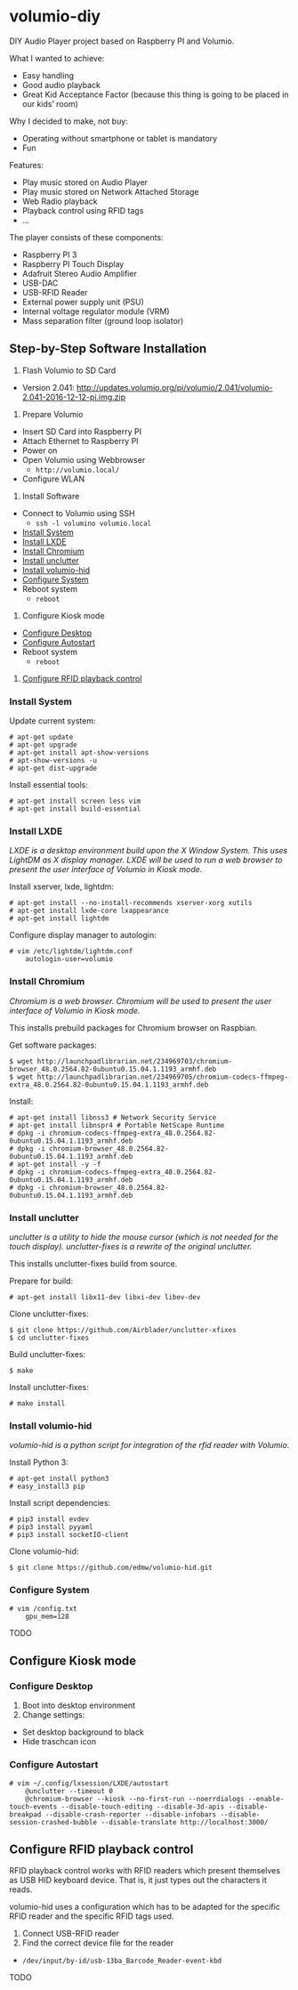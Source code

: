 # volumio-diy
DIY Audio Player project based on Raspberry PI and Volumio.

What I wanted to achieve:
 * Easy handling
 * Good audio playback
 * Great Kid Acceptance Factor (because this thing is going to be placed in our kids’ room)

Why I decided to make, not buy:
 * Operating without smartphone or tablet is mandatory
 * Fun

Features:
 * Play music stored on Audio Player
 * Play music stored on Network Attached Storage
 * Web Radio playback
 * Playback control using RFID tags
 * ...

The player consists of these components:
 * Raspberry PI 3
 * Raspberry PI Touch Display
 * Adafruit Stereo Audio Amplifier
 * USB-DAC
 * USB-RFID Reader
 * External power supply unit (PSU)
 * Internal voltage regulator module (VRM)
 * Mass separation filter (ground loop isolator)

## Step-by-Step Software Installation

 1. Flash Volumio to SD Card
   * Version 2.041: http://updates.volumio.org/pi/volumio/2.041/volumio-2.041-2016-12-12-pi.img.zip
 1. Prepare Volumio
   * Insert SD Card into Raspberry PI
   * Attach Ethernet to Raspberry PI
   * Power on
   * Open Volumio using Webbrowser
     * ```http://volumio.local/```
   * Configure WLAN
 1. Install Software
   * Connect to Volumio using SSH
     * ```ssh -l volumino volumio.local```
   * [Install System](#install-system)
   * [Install LXDE](#install-lxde)
   * [Install Chromium](#install-chromium)
   * [Install unclutter](#install-unclutter)
   * [Install volumio-hid](#install-volumio-hid)
   * [Configure System](#configure-system)
   * Reboot system
     * ```reboot```
 1. Configure Kiosk mode
   * [Configure Desktop](#configure-desktop)
   * [Configure Autostart](#configure-desktop)
   * Reboot system
     * ```reboot```
 1. [Configure RFID playback control](#configure-rfid-playback-control)

### Install System

Update current system:
```
# apt-get update
# apt-get upgrade
# apt-get install apt-show-versions
# apt-show-versions -u
# apt-get dist-upgrade
```
Install essential tools:
```
# apt-get install screen less vim
# apt-get install build-essential
```

### Install LXDE

*LXDE is a desktop environment build upon the X Window System. This uses LightDM as X display manager. LXDE will be used to run a web browser to present the user interface of Volumio in Kiosk mode.*

Install xserver, lxde, lightdm:
```
# apt-get install --no-install-recommends xserver-xorg xutils
# apt-get install lxde-core lxappearance
# apt-get install lightdm
```

Configure display manager to autologin:
```
# vim /etc/lightdm/lightdm.conf
    autologin-user=volumio
```

### Install Chromium

*Chromium is a web browser. Chromium will be used to present the user interface of Volumio in Kiosk mode.*

This installs prebuild packages for Chromium browser on Raspbian.

Get software packages:
```
$ wget http://launchpadlibrarian.net/234969703/chromium-browser_48.0.2564.82-0ubuntu0.15.04.1.1193_armhf.deb
$ wget http://launchpadlibrarian.net/234969705/chromium-codecs-ffmpeg-extra_48.0.2564.82-0ubuntu0.15.04.1.1193_armhf.deb
```

Install:
```
# apt-get install libnss3 # Network Security Service
# apt-get install libnspr4 # Portable NetScape Runtime
# dpkg -i chromium-codecs-ffmpeg-extra_48.0.2564.82-0ubuntu0.15.04.1.1193_armhf.deb
# dpkg -i chromium-browser_48.0.2564.82-0ubuntu0.15.04.1.1193_armhf.deb
# apt-get install -y -f
# dpkg -i chromium-codecs-ffmpeg-extra_48.0.2564.82-0ubuntu0.15.04.1.1193_armhf.deb
# dpkg -i chromium-browser_48.0.2564.82-0ubuntu0.15.04.1.1193_armhf.deb
```

### Install unclutter

*unclutter is a utility to hide the mouse cursor (which is not needed for the touch display). unclutter-fixes is a rewrite of the original unclutter.*

This installs unclutter-fixes build from source.

Prepare for build:
```
# apt-get install libx11-dev libxi-dev libev-dev
```

Clone unclutter-fixes:
```
$ git clone https://github.com/Airblader/unclutter-xfixes
$ cd unclutter-fixes
```

Build unclutter-fixes:
```
$ make
```

Install unclutter-fixes:
```
# make install
```

### Install volumio-hid

*volumio-hid is a python script for integration of the rfid reader with Volumio.*

Install Python 3:
```
# apt-get install python3
# easy_install3 pip
```

Install script dependencies:
```
# pip3 install evdev
# pip3 install pyyaml
# pip3 install socketIO-client
```

Clone volumio-hid:
```
$ git clone https://github.com/edmw/volumio-hid.git
```

### Configure System

```
# vim /config.txt
    gpu_mem=128
```

TODO

## Configure Kiosk mode

### Configure Desktop

 1. Boot into desktop environment
 1. Change settings:
   * Set desktop background to black
   * Hide traschcan icon

### Configure Autostart

```
# vim ~/.config/lxsession/LXDE/autostart
    @unclutter --timeout 0
    @chromium-browser --kiosk --no-first-run --noerrdialogs --enable-touch-events --disable-touch-editing --disable-3d-apis --disable-breakpad --disable-crash-reporter --disable-infobars --disable-session-crashed-bubble --disable-translate http://localhost:3000/
```

## Configure RFID playback control

RFID playback control works with RFID readers which present themselves as USB HID keyboard device. That is, it just types out the characters it reads.

volumio-hid uses a configuration which has to be adapted for the specific RFID reader and the specific RFID tags used.

 1. Connect USB-RFID reader
 1. Find the correct device file for the reader
   * ```/dev/input/by-id/usb-13ba_Barcode_Reader-event-kbd```

TODO
